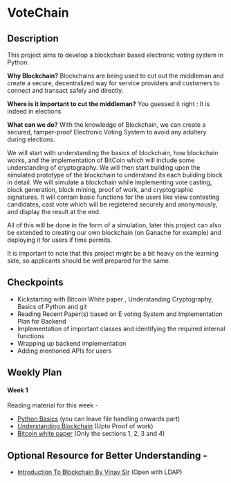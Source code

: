 # VoteChain

## Description

This project aims to develop a blockchain based electronic voting system in Python.

**Why Blockchain?**
Blockchains are being used to cut out the middleman and create a secure, decentralized way for service providers and customers to connect and transact safely and directly.

**Where is it important to cut the middleman?** You guessed it right : It is indeed in elections

**What can we do?**
With the knowledge of Blockchain, we can create a secured, tamper-proof Electronic Voting System to avoid any adultery during elections.

We will start with understanding the basics of blockchain, how blockchain works, and the
implementation of BitCoin which will include some understanding of cryptography. We will then start building upon the simulated prototype of the blockchain to understand its each building block in detail. We will simulate a blockchain while implementing vote casting, block generation, block mining, proof of work, and cryptographic signatures. It will contain basic functions for the users like view contesting candidates, cast vote which will be registered securely and anonymously, and display the result at the end.

All of this will be done in the form of a simulation, later this project can also be extended to creating our own blockchain (on Ganache for example) and deploying it for users if time permits.

It is important to note that this project might be a bit heavy on the learning side, so applicants should be well prepared for the same.

## Checkpoints

- Kickstarting with Bitcoin White paper , Understanding Cryptography, Basics of Python and git
- Reading Recent Paper(s) based on E voting System and Implementation Plan for Backend
- Implementation of important classes and identifying the required internal functions
- Wrapping up backend implementation
- Adding mentioned APIs for users

## Weekly Plan

#### Week 1

Reading material for this week -

- [Python Basics](https://www.w3schools.com/python/) (you can leave file handling onwards part)
- [Understanding Blockchain](https://www.tutorialspoint.com/blockchain/index.htm) (Upto Proof of work)
- [Bitcoin white paper](https://bitcoin.org/bitcoin.pdf) (Only the sections 1, 2, 3 and 4)

## Optional Resource for Better Understanding -

- [Introduction To Blockchain By Vinay Sir](https://drive.google.com/drive/u/0/folders/19gNulrw9ilYJu0J27X3dphZm8fW4F10h) (Open with LDAP)







